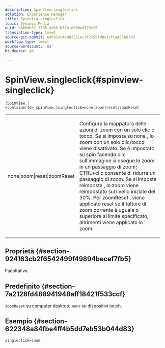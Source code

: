 ```yaml
---
description: SpinView.singleclick
solution: Experience Manager
title: SpinView.singleclick
topic: Dynamic Media
uuid: b360db52-f705-4966-b77b-009bed729c25
translation-type: tm+mt
source-git-commit: e4695cc4e882351ec3f2c55fd8a3cfca455bd79d
workflow-type: tm+mt
source-wordcount: '92'
ht-degree: 4%

---
```



# SpinView.singleclick{#spinview-singleclick}

`[SpinView.|<containerId>_spinView.]singleclick=none|zoom|reset|zoomReset`

<table id="table_82C9252157DB41B5B98505855975D2F5"> 
 <tbody> 
  <tr> 
   <td colname="col1"> <p> <span class="codeph"> none|zoom|reset|zoomReset  </span> </p> </td> 
   <td colname="col2"> <p> Configura la mappatura delle azioni di zoom con un solo clic o tocco. Se si imposta su <span class="codeph"> none </span>, lo zoom con un solo clic/tocco viene disattivato. Se è impostato su <span class="codeph"> spin </span> facendo clic sull'immagine si esegue lo zoom in un passaggio di zoom; CTRL+clic consente di ridurre un passaggio di zoom. Se si imposta <span class="codeph"> reimposta </span>, lo zoom viene reimpostato sul livello iniziale del 30%. Per <span class="codeph"> zoomReset </span>, viene applicato reset se il fattore di zoom corrente è uguale o superiore al limite specificato, altrimenti viene applicato lo zoom. </p> </td> 
  </tr> 
 </tbody> 
</table>

## Proprietà {#section-924163cb2f6542499f49894becef7fb5}

Facoltativo.

## Predefinito {#section-7a2128fd488941948aff18421f533ccf}

`zoomReset` su computer desktop;  `none` su dispositivi touch.

## Esempio {#section-622348a84fbe4ff4b5dd7eb53b044d83}

`singleclick=zoom`
